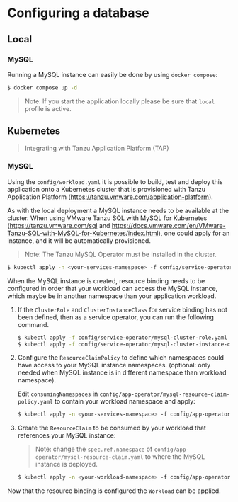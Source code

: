 # Configuring a database

## Local

### MySQL

Running a MySQL instance can easily be done by using `docker compose`:

```bash
$ docker compose up -d
```

> Note: If you start the application locally please be sure that `local` profile is active.


## Kubernetes 

> Integrating with Tanzu Application Platform (TAP)

### MySQL

Using the `config/workload.yaml` it is possible to build, test and deploy this application onto a
Kubernetes cluster that is provisioned with Tanzu Application Platform (https://tanzu.vmware.com/application-platform).

As with the local deployment a MySQL instance needs to be available at the cluster.
When using VMware Tanzu SQL with MySQL for Kubernetes (https://tanzu.vmware.com/sql and https://docs.vmware.com/en/VMware-Tanzu-SQL-with-MySQL-for-Kubernetes/index.html),
one could apply for an instance, and it will be automatically provisioned.

> Note: The Tanzu MySQL Operator must be installed in the cluster.

```bash
$ kubectl apply -n <your-services-namespace> -f config/service-operator/mysql.yaml
```

When the MySQL instance is created, resource binding needs to be configured in order that your workload can access
the MySQL instance, which maybe be in another namespace than your application workload.

1. If the `ClusterRole` and `ClusterInstanceClass` for service binding has not been defined, then as a service operator, you can run the following command.

   ```bash
   $ kubectl apply -f config/service-operator/mysql-cluster-role.yaml
   $ kubectl apply -f config/service-operator/mysql-cluster-instance-class.yaml
   ```

2. Configure the `ResourceClaimPolicy` to define which namespaces could have access to your MySQL instance namespaces.
   (optional: only needed when MySQL instance is in different namespace than workload namespace).

   Edit `consumingNamespaces` in `config/app-operator/mysql-resource-claim-policy.yaml` to contain your workload namespace and apply:
   
   ```bash
   $ kubectl apply -n <your-services-namespace> -f config/app-operator/mysql-resource-claim-policy.yaml
   ```

3. Create the `ResourceClaim` to be consumed by your workload that references your MySQL instance:
   > Note: change the `spec.ref.namespace` of `config/app-operator/mysql-resource-claim.yaml` to where the MySQL instance is deployed.
   
   ```bash
   $ kubectl apply -n <your-workload-namespace> -f config/app-operator/mysql-resource-claim.yaml
   ```

Now that the resource binding is configured the `Workload` can be applied.

